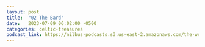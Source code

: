 ```yaml
---
layout: post
title:  "02 The Bard"
date:   2023-07-09 06:02:00 -0500
categories: celtic-treasures
podcast_link: https://nilbus-podcasts.s3.us-east-2.amazonaws.com/the-well-trained-mind/Celtic%20Treasures/02%20The%20Bard.mp3
---
```

